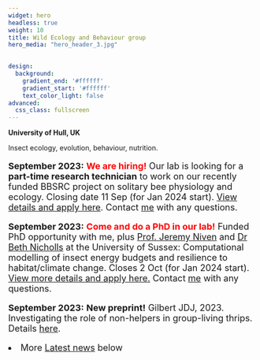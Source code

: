 ```yaml
---
widget: hero
headless: true
weight: 10
title: Wild Ecology and Behaviour group
hero_media: "hero_header_3.jpg"

    
design:
  background:
    gradient_end: '#ffffff'
    gradient_start: '#ffffff'
    text_color_light: false
advanced:
  css_class: fullscreen
---
```

<style>
            .my_text
            {
                font-size:      18px;
            }
            em {
                color: #ff0000;
            }
</style>
        
**University of Hull, UK**

<div>Insect ecology, evolution, behaviour, nutrition.
</div>
<p>
<p>
<div class='my_text'>
<p><b>September 2023:</b> <b><font color='red'>We are hiring!</font></b> Our lab is looking for a <b>part-time research technician</b> to work on our recently funded BBSRC project on solitary bee physiology and ecology. Closing date 11 Sep (for Jan 2024 start). <a href='https://jobs.hull.ac.uk/Vacancy.aspx?ref=UOH-TA-0077'>View details and apply here</a>. Contact <a href='https://wildecolhull.netlify.app/authors/james-gilbert/'>me</a> with any questions.

<p><b>September 2023:</b> <b><font color='red'>Come and do a PhD in our lab!</font></b> 
Funded PhD opportunity with me, plus <a href='https://profiles.sussex.ac.uk/p280331-jeremy-niven'>Prof. Jeremy Niven</a> and <a href='https://profiles.sussex.ac.uk/p339798-beth-nicholls'>Dr Beth Nicholls</a> at the University of Sussex: Computational modelling of insect energy budgets and resilience to habitat/climate change. Closes 2 Oct (for Jan 2024 start). <a href='https://www.hull.ac.uk/study/postgraduate/research/phd/funded/computational-modelling-of-insect-energy-budgets-to-determine-the-impact-of-a-changing-environmental-conditions'>View more details and apply here.</a> 
Contact <a href='https://wildecolhull.netlify.app/authors/james-gilbert/'>me</a> with any questions.

<p><b>September 2023:</b> <b>New preprint!</b> Gilbert JDJ, 2023. Investigating the role of non-helpers in group-living thrips. Details <a href='https://www.biorxiv.org/content/10.1101/2023.09.08.556834v1'>here</a>.


<li>More <a href='#posts'>Latest news</a> below</div>
